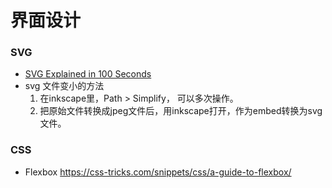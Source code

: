 # 界面设计

### SVG
- [SVG Explained in 100 Seconds](https://www.youtube.com/watch?v=emFMHH2Bfvo)  
- svg 文件变小的方法
  1. 在inkscape里，Path > Simplify， 可以多次操作。
  2. 把原始文件转换成jpeg文件后，用inkscape打开，作为embed转换为svg文件。

### CSS
- Flexbox
  https://css-tricks.com/snippets/css/a-guide-to-flexbox/